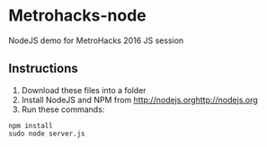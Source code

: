 # Metrohacks-node
NodeJS demo for MetroHacks 2016 JS session


Instructions
------------
1. Download these files into a folder
2. Install NodeJS and NPM from http://nodejs.org<http://nodejs.org>
3. Run these commands:
```
npm install
sudo node server.js
```

